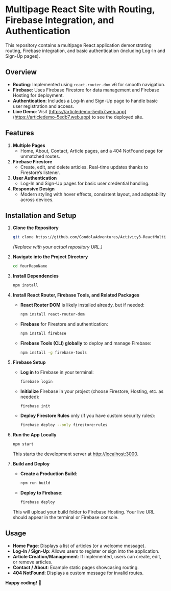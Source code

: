 # Multipage React Site with Routing, Firebase Integration, and Authentication

This repository contains a multipage React application demonstrating routing, Firebase integration, and basic authentication (including Log-In and Sign-Up pages).

## Overview

- **Routing**: Implemented using `react-router-dom` v6 for smooth navigation.
- **Firebase**: Uses Firebase Firestore for data management and Firebase Hosting for deployment.
- **Authentication**: Includes a Log-In and Sign-Up page to handle basic user registration and access.
- **Live Demo**: Visit [https://articledemo-5edb7.web.app](https://articledemo-5edb7.web.app) to see the deployed site.

## Features

1. **Multiple Pages**  
   - Home, About, Contact, Article pages, and a 404 NotFound page for unmatched routes.
2. **Firebase Firestore**  
   - Create, edit, and delete articles. Real-time updates thanks to Firestore’s listener.
3. **User Authentication**  
   - Log-In and Sign-Up pages for basic user credential handling.
4. **Responsive Design**  
   - Modern styling with hover effects, consistent layout, and adaptability across devices.

## Installation and Setup

1. **Clone the Repository**

   ```bash
   git clone https://github.com/GondolaAdventures/Activity3-ReactMultiPageRoute.git
   ```
   *(Replace with your actual repository URL.)*

2. **Navigate into the Project Directory**

   ```bash
   cd YourRepoName
   ```

3. **Install Dependencies**

   ```bash
   npm install
   ```

4. **Install React Router, Firebase Tools, and Related Packages**  
   - **React Router DOM** is likely installed already, but if needed:
     ```bash
     npm install react-router-dom
     ```
   - **Firebase** for Firestore and authentication:
     ```bash
     npm install firebase
     ```
   - **Firebase Tools (CLI) globally** to deploy and manage Firebase:
     ```bash
     npm install -g firebase-tools
     ```

5. **Firebase Setup**  
   - **Log in** to Firebase in your terminal:
     ```bash
     firebase login
     ```
   - **Initialize** Firebase in your project (choose Firestore, Hosting, etc. as needed):
     ```bash
     firebase init
     ```
   - **Deploy Firestore Rules** only (if you have custom security rules):
     ```bash
     firebase deploy --only firestore:rules
     ```

6. **Run the App Locally**

   ```bash
   npm start
   ```
   This starts the development server at [http://localhost:3000](http://localhost:3000).

7. **Build and Deploy**

   - **Create a Production Build**:
     ```bash
     npm run build
     ```
   - **Deploy to Firebase**:
     ```bash
     firebase deploy
     ```
   This will upload your build folder to Firebase Hosting. Your live URL should appear in the terminal or Firebase console.

## Usage

- **Home Page**: Displays a list of articles (or a welcome message).  
- **Log-In / Sign-Up**: Allows users to register or sign into the application.  
- **Article Creation/Management**: If implemented, users can create, edit, or remove articles.  
- **Contact / About**: Example static pages showcasing routing.  
- **404 NotFound**: Displays a custom message for invalid routes.

**Happy coding!** 🚀
